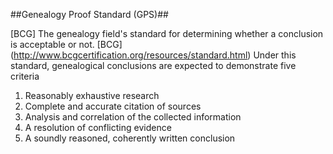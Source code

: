 ##Genealogy Proof Standard (GPS)##

[BCG] The genealogy field's standard for determining whether a conclusion is acceptable or not. 
[BCG] (http://www.bcgcertification.org/resources/standard.html) Under this standard, genealogical conclusions are expected to demonstrate five criteria
1. Reasonably exhaustive research
2. Complete and accurate citation of sources
3. Analysis and correlation of the collected information
4. A resolution of conflicting evidence
5. A soundly reasoned, coherently written conclusion
